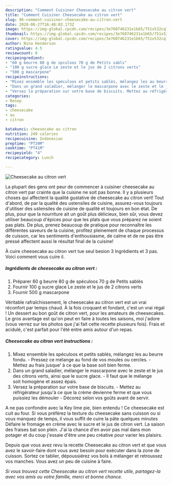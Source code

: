 ```yaml
---
description: "Comment Cuisiner Cheesecake au citron vert"
title: "Comment Cuisiner Cheesecake au citron vert"
slug: 96-comment-cuisiner-cheesecake-au-citron-vert
date: 2020-08-27T16:40:03.173Z
image: https://img-global.cpcdn.com/recipes/3e760746231e1b65/751x532cq70/cheesecake-au-citron-vert-photo-principale-de-la-recette.jpg
thumbnail: https://img-global.cpcdn.com/recipes/3e760746231e1b65/751x532cq70/cheesecake-au-citron-vert-photo-principale-de-la-recette.jpg
cover: https://img-global.cpcdn.com/recipes/3e760746231e1b65/751x532cq70/cheesecake-au-citron-vert-photo-principale-de-la-recette.jpg
author: Nina Henderson
ratingvalue: 4.5
reviewcount: 8
recipeingredient:
- "60 g beurre 80 g de spculoos 70 g de Petits sabls"
- "100 g sucre glace Le zeste et le jus de 2 citrons verts"
- "500 g mascarpone"
recipeinstructions:
- "Mixez ensemble les spéculoos et petits sablés, mélangez les au beurre fondu. Pressez ce mélange au fond de vos moules ou cercles. Mettez au frais jusque&#39; à ce que la base soit bien ferme."
- "Dans un grand saladier, mélanger le mascarpone avec le zeste et le jus des citrons verts, ainsi que le sucre glace. Il faut que le mélange soit homogène et assez épais."
- "Versez la préparation sur votre base de biscuits. Mettez au réfrigérateur jusqu&#39;à ce que la crème devienne ferme et que vous puissiez les démouler Décorez selon vos goûts avant de servir."
categories:
- Resep
tags:
- cheesecake
- au
- citron

katakunci: cheesecake au citron 
nutrition: 249 calories
recipecuisine: Indonesian
preptime: "PT39M"
cooktime: "PT41M"
recipeyield: "4"
recipecategory: Lunch

---
```



![Cheesecake au citron vert](https://img-global.cpcdn.com/recipes/3e760746231e1b65/751x532cq70/cheesecake-au-citron-vert-photo-principale-de-la-recette.jpg)

La plupart des gens ont peur de commencer à cuisiner cheesecake au citron vert par crainte que la cuisine ne soit pas bonne. Il y a plusieurs choses qui affectent la qualité gustative de cheesecake au citron vert! Tout d'abord, de par la qualité des ustensiles de cuisine, assurez-vous toujours d'utiliser des ustensiles de cuisine de qualité et toujours en bon état. De plus, pour que la nourriture ait un goût plus délicieux, bien sûr, vous devez utiliser beaucoup d'épices pour que les plats que vous préparez ne soient pas plats. De plus, prenez beaucoup de pratique pour reconnaître les différentes saveurs de la cuisine, profitez pleinement de chaque processus de cuisson, car les sentiments d'enthousiasme, de calme et de ne pas être pressé affectent aussi le résultat final de la cuisine!

<!--inarticleads1-->

À cuire cheesecake au citron vert tue seul besion 3 Ingrédients et 3 pas. Voici comment vous cuire il.

##### Ingrédients de cheesecake au citron vert :

1. Préparer 60 g beurre 80 g de spéculoos 70 g de Petits sablés
1. Fournir 100 g sucre glace Le zeste et le jus de 2 citrons verts
1. Fournir 500 g mascarpone


Véritable rafraîchissement, le cheesecake au citron vert est un vrai réconfort par temps chaud. À la fois croquant et fondant, c&#39;est un vrai régal ! Un dessert au bon goût de citron vert, pour les amateurs de cheesecakes. Le gros avantage est qu&#39;on peut en faire à toutes les saisons, moi j&#39;adore (vous verrez sur les photos que j&#39;ai fait cette recette plusieurs fois). Frais et acidulé, c&#39;est parfait pour l&#39;été entre amis autour d&#39;un repas. 

<!--inarticleads2-->

##### Cheesecake au citron vert instructions :

1. Mixez ensemble les spéculoos et petits sablés, mélangez les au beurre fondu. - Pressez ce mélange au fond de vos moules ou cercles. - Mettez au frais jusque&#39; à ce que la base soit bien ferme.
1. Dans un grand saladier, mélanger le mascarpone avec le zeste et le jus des citrons verts, ainsi que le sucre glace. - Il faut que le mélange soit homogène et assez épais.
1. Versez la préparation sur votre base de biscuits. - Mettez au réfrigérateur jusqu&#39;à ce que la crème devienne ferme et que vous puissiez les démouler - Décorez selon vos goûts avant de servir.


A ne pas confondre avec la Key lime pie, bien entendu ! Ce cheesecake est cuit au four. Si vous préférez la texture du cheesecake sans cuisson ou si vous manquez de temps, il vous suffit de cuire la pâte quelques minutes Défaire le fromage en crème avec le sucre et le jus de citron vert. La saison des fraises bat son plein. J&#39;ai la chance d&#39;en avoir pas mal dans mon potager et du coup j&#39;essaie d&#39;être une peu créative pour varier les plaisirs. 

<!--inarticleads1-->

<p>
Depuis que vous avez revu la recette Cheesecake au citron vert et que vous avez le savoir-faire dont vous avez besoin pour exécuter dans la zone de cuisson. Sortez ce tablier, dépoussiérez vos bols à mélanger et retroussez vos manches. Vous avez un peu de cuisine à faire.
</p>

<p>
<i>Si vous trouvez cette Cheesecake au citron vert recette utile, partagez-la avec vos amis ou votre famille, merci et bonne chance.</i>
</p>
